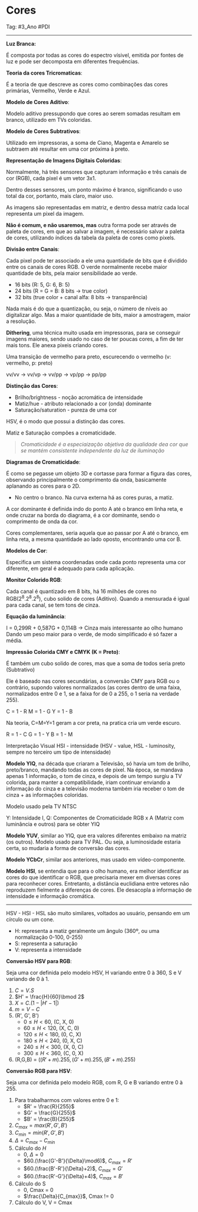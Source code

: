 # Cores

Tag: #3_Ano #PDI 

---

**Luz Branca:**

É composta por todas as cores do espectro vísivel, emitida por fontes de luz e pode ser decomposta em diferentes frequências.

**Teoria da cores Tricromaticas**:

É a teoria de que descreve as cores como combinações das cores primárias, Vermelho, Verde e Azul.

**Modelo de Cores Aditivo**:

Modelo aditivo pressupondo que cores ao serem somadas resultam em branco, utilizado em TVs coloridas.

**Modelo de Cores Subtrativos**:

Utilizado em impressoras, a soma de Ciano, Magenta e Amarelo se subtraem até resultar em uma cor próxima à preto.

**Representação de Imagens Digitais Coloridas**:

Normalmente, há três sensores que capturam informação e três canais de cor (RGB), cada pixel é um vetor 3x1.

Dentro desses sensores, um ponto máximo é branco, significando o uso total da cor, portanto, mais claro, maior uso.

As imagens são representadas em matriz, e dentro dessa matriz cada local representa um pixel da imagem. 

**Não é comum, e não usaremos, mas** outra forma pode ser através de paleta de cores, em que ao salvar a imagem, é necessário salvar a paleta de cores, utilizando índices da tabela da paleta de cores como pixels.

**Divisão entre Canais**:

Cada pixel pode ter associado a ele uma quantidade de bits que é dividido entre os canais de cores RGB. O verde normalmente recebe maior quantidade de bits, pela maior sensibilidade ao verde.
* 16 bits (R: 5, G: 6, B: 5)
* 24 bits (R = G = B: 8 bits -> true color)
* 32 bits (true color + canal alfa: 8 bits -> transparência)

Nada mais é do que a quantização, ou seja, o número de níveis ao digitalizar algo. Mas a maior quantidade de bits, maior a amostragem, maior a resolução.

**Dithering**, uma técnica muito usada em impressoras, para se conseguir imagens maiores, sendo usado no caso de ter poucas cores, a fim de ter mais tons. Ele anexa pixeis criando cores.

Uma transição de vermelho para preto, escurecendo o vermelho (v: vermelho, p: preto)

vv/vv -> vv/vp -> vv/pp -> vp/pp -> pp/pp

**Distinção das Cores**:
* Brilho/brightness - noção acromática de intensidade
* Matiz/hue - atributo relacionado a cor (onda) dominante
* Saturação/saturation - pureza de uma cor

HSV, é o modo que possui a distinção das cores.

Matiz e Saturação compões a cromaticidade.

> *Cromaticidade é a especiaização objetiva da qualidade dea cor que se mantém consistente independente da luz de iluminação*

**Diagramas de Cromaticidade**:

É como se pegasse um objeto 3D e cortasse para formar a figura das cores, observando principalmente o comprimento da onda, basicamente aplanando as cores para o 2D.
* No centro o branco. Na curva externa há as cores puras, a matiz.

A cor dominante é definida indo do ponto A até o branco em linha reta, e onde cruzar na borda do diagrama, é a cor dominante, sendo o comprimento de onda da cor.

Cores complementares, seria aquela que ao passar por A até o branco, em linha reta, a mesma quantidade ao lado oposto, encontrando uma cor B.

**Modelos de Cor**:

Especifica um sistema coordenadas onde cada ponto representa uma cor diferente, em geral é adequado para cada aplicação.

**Monitor Colorido RGB**:

Cada canal é quantizado em 8 bits, há 16 milhões de cores no RGB($2^8 . 2^8 . 2^8$), cubo solido de cores (Aditivo). Quando a  mensurada é igual para cada canal, se tem tons de cinza.

**Equação da luminância**:

I = 0,299R + 0,587G + 0,114B -> Cinza mais interessante ao olho humano
Dando um peso maior para o verde, de modo simplificado é só fazer a média.

**Impressão Colorida CMY e CMYK (K = Preto)**:

É também um cubo solido de cores, mas que a soma de todos seria preto (Subtrativo)

Ele é baseado nas cores secundárias, a conversão CMY para RGB ou o contrário, supondo valores normalizados (as cores dentro de uma faixa, normalizados entre 0 e 1, se a faixa for de 0 a 255, o 1 seria na verdade 255).

C = 1 - R
M = 1 - G
Y = 1 - B

Na teoria, C=M=Y=1 geram a cor preta, na pratica cria um verde escuro.

R = 1 - C
G = 1 - Y
B = 1 - M

Interpretação Visual HSI - intensidade (HSV - value, HSL - luminosity, sempre no terceiro um tipo de intensidade)

**Modelo YIQ**, na década que criaram a Televisão, só havia um tom de brilho, preto/branco, mandando todas as cores de pixel. Na época, se mandava apenas 1 informação, o tom de cinza, e depois de um tempo surgiu a TV colorida, para manter a compatibilidade, iriam continuar enviando a informação do cinza e a televisão moderna também iria receber o tom de cinza + as informações coloridas.

Modelo usado pela TV NTSC

Y: Intensidade
I, Q: Componentes de Cromaticidade
RGB x A (Matriz com luminância e outros) para se obter YIQ

**Modelo YUV**, similar ao YIQ, que era valores diferentes embaixo na matriz (os outros). Modelo usado para TV PAL. Ou seja, a luminosidade estaria certa, so mudaria a forma de conversão das cores.

**Modelo YCbCr**, similar aos anteriores, mas usado em vídeo-componente.

**Modelo HSI**, se entendia que para o olho humano, era melhor identificar as cores do que identificar o RGB, que precisaria mexer em diversas cores para reconhecer cores. Entretanto, a distância euclidiana entre vetores não reproduzem fielmente a diferenças de cores. Ele desacopla a informação de intensidade e informação cromática.

****

HSV - HSI - HSL são muito similares, voltados ao usuário, pensando em um círculo ou um cone.

- H: representa a matiz geralmente um ângulo (360º, ou uma normalização 0-100, 0-255)
- S: representa a saturação
- V: representa a intensidade

**Conversão HSV para RGB**:

Seja uma cor definida pelo modelo HSV, H variando entre 0 à 360, S e V variando de 0 à 1.

1. $C = V.S$
2. $H' = \frac{H}{60}\bmod 2$
3. $X = C.(1-|H' - 1|)$
4. $m = V-C$
5. (R', G', B')
	- $0 \leq H < 60$, (C, X, 0)
	- $60 \leq H < 120$, (X, C, 0)
	- $120 \leq H < 180$, (0, C, X)
	- $180 \leq H < 240$, (0, X, C)
	- $240 \leq H < 300$, (X, 0, C)
	- $300 \leq H < 360$, (C, 0, X)
6. (R,G,B) = $((R' + m).255, (G' + m).255, (B' + m).255)$

**Conversão RGB para HSV**:

Seja uma cor definida pelo modelo RGB, com R, G e B variando entre 0 à 255.

1. Para trabalharmos com valores entre 0 e 1:
	- $R' = \frac{R}{255}$
	- $G' = \frac{G}{255}$
	- $B' = \frac{B}{255}$
2. $C_{max} = {max}(R', G', B')$
3. $C_{min} = {min}(R', G', B')$
4. $\Delta = C_{max} - C_{min}$
5. Cálculo do $H$
	- $0$, $\Delta = 0$
	- $60.(\frac{G'-B'}{\Delta}\mod6)$, $C_{max}=R'$
	- $60.(\frac{B'-R'}{\Delta}+2)$, $C_{max}=G'$
	- $60.(\frac{R'-G'}{\Delta}+4)$, $C_{max}=B'$
6. Cálculo do S
	- 0, Cmax = 0
	- $\frac{\Delta}{C_{max}}$, Cmax != 0
7. Cálculo do V, V = Cmax